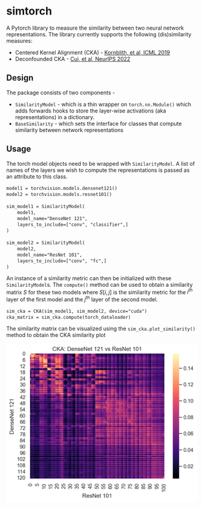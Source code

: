 # simtorch

A Pytorch library to measure the similarity between two neural network representations. The library currently supports the following (dis)similarity measures:

* Centered Kernel Alignment (CKA) - [Kornblith, et al, ICML 2019](http://proceedings.mlr.press/v97/kornblith19a.html)
* Deconfounded CKA - [Cui, et al, NeurIPS 2022](https://openreview.net/pdf?id=mMdRZipvld2)


## Design

The package consists of two components -

* `SimilarityModel` - which is a thin wrapper on `torch.nn.Module()` which adds forwards hooks to store the layer-wise activations (aka representations) in a dictionary.
* `BaseSimilarity` - which sets the interface for classes that compute similarity between network representations

## Usage

The torch model objects need to be wrapped with `SimilarityModel`. A list of names of the layers we wish to compute the representations is passed as an attribute to this class.

```
model1 = torchvision.models.densenet121()
model2 = torchvision.models.resnet101()

sim_model1 = SimilarityModel(
    model1,
    model_name="DenseNet 121",
    layers_to_include=["conv", "classifier",]
)

sim_model2 = SimilarityModel(
    model2,
    model_name="ResNet 101",
    layers_to_include=["conv", "fc",]
)
```

An instance of a similarity metric can then be initialized with these `SimilarityModel`s. The `compute()` method can be used to obtain a similarity matrix $S$ for these two models where $S[i, j]$ is the similarity metric for the $i^{th}$ layer of the first model and the $j^{th}$ layer of the second model.

```
sim_cka = CKA(sim_model1, sim_model2, device="cuda")
cka_matrix = sim_cka.compute(torch_dataloader)
```

The similarity matrix can be visualized using the `sim_cka.plot_similarity()` method to obtain the CKA similarity plot

<img title="Centered Kernel Alignment Matrix" alt="Centered Kernel Alignment Matrix" src="assets/img/cka_dense121_res101.png">


